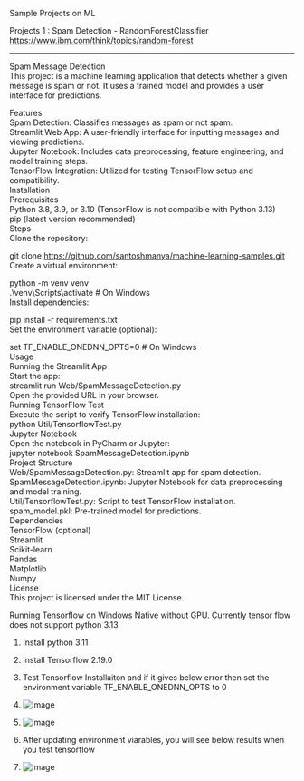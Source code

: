 Sample Projects on ML

Projects 1 : Spam Detection - RandomForestClassifier https://www.ibm.com/think/topics/random-forest

<hr></hr>
Spam Message Detection <br>
This project is a machine learning application that detects whether a given message is spam or not. It uses a trained model and provides a user interface for predictions. <br>


Features <br>
Spam Detection: Classifies messages as spam or not spam. <br>
Streamlit Web App: A user-friendly interface for inputting messages and viewing predictions. <br>
Jupyter Notebook: Includes data preprocessing, feature engineering, and model training steps. <br>
TensorFlow Integration: Utilized for testing TensorFlow setup and compatibility. <br>
Installation <br>
Prerequisites <br>
Python 3.8, 3.9, or 3.10 (TensorFlow is not compatible with Python 3.13) <br>
pip (latest version recommended) <br>
Steps <br>
Clone the repository: <br>


git clone https://github.com/santoshmanya/machine-learning-samples.git <br>
Create a virtual environment: <br>


python -m venv venv <br>
.\venv\Scripts\activate  # On Windows <br>
Install dependencies: <br>


pip install -r requirements.txt <br>
Set the environment variable (optional): <br>


set TF_ENABLE_ONEDNN_OPTS=0  # On Windows <br>
Usage <br>
Running the Streamlit App <br>
Start the app: <br>
streamlit run Web/SpamMessageDetection.py <br>
Open the provided URL in your browser. <br>
Running TensorFlow Test <br>
Execute the script to verify TensorFlow installation: <br>
python Util/TensorflowTest.py <br>
Jupyter Notebook <br>
Open the notebook in PyCharm or Jupyter: <br>
jupyter notebook SpamMessageDetection.ipynb <br>
Project Structure <br>
Web/SpamMessageDetection.py: Streamlit app for spam detection. <br>
SpamMessageDetection.ipynb: Jupyter Notebook for data preprocessing and model training. <br>
Util/TensorflowTest.py: Script to test TensorFlow installation. <br>
spam_model.pkl: Pre-trained model for predictions. <br>
Dependencies <br>
TensorFlow (optional)<br>
Streamlit <br>
Scikit-learn <br>
Pandas <br>
Matplotlib <br>
Numpy <br>
License <br>
This project is licensed under the MIT License. <br>



Running Tensorflow on Windows Native without GPU. Currently tensor flow does not support python 3.13

1. Install python 3.11
2. Install Tensorflow 2.19.0
3. Test Tensorflow Installaiton and if it gives below error then set the environment variable TF_ENABLE_ONEDNN_OPTS to 0
4. ![image](https://github.com/user-attachments/assets/ca1b2f4e-8458-4a3d-8608-e86218f87393)

5. ![image](https://github.com/user-attachments/assets/50cd8438-bc52-43d8-a7be-6fee8e9467bc)
6. After updating environment viarables, you will see below results when you test tensorflow
7. ![image](https://github.com/user-attachments/assets/81b02a56-89f2-4147-8fec-128bb815d70a)

